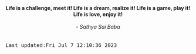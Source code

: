 
<div align="center"><b><span>Life is a challenge, meet it! Life is a dream, realize it! Life is a game, play it! Life is love, enjoy it!</span></b><br><br><i> - Sathya Sai Baba</i></div>
<br><br><kbd>Last updated:Fri Jul  7 12:10:36 2023</kbd>